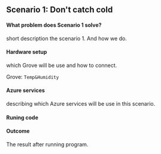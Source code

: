 ## Scenario 1: Don't catch cold
#### What problem does Scenario 1 solve?
short description the scenario 1. And how we do.

#### Hardware setup
which Grove will be use and how to connect.

Grove: `Temp&Humidity`

#### Azure services
describing which Azure services will be use in this scenario.

#### Runing code

#### Outcome
The result after running program.